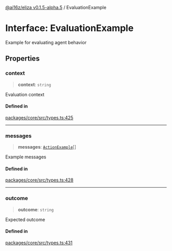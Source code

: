 [@ai16z/eliza v0.1.5-alpha.5](../index.md) / EvaluationExample

# Interface: EvaluationExample

Example for evaluating agent behavior

## Properties

### context

> **context**: `string`

Evaluation context

#### Defined in

[packages/core/src/types.ts:425](https://github.com/royerz2/eliza-test-textrs-main/blob/main/packages/core/src/types.ts#L425)

***

### messages

> **messages**: [`ActionExample`](ActionExample.md)[]

Example messages

#### Defined in

[packages/core/src/types.ts:428](https://github.com/royerz2/eliza-test-textrs-main/blob/main/packages/core/src/types.ts#L428)

***

### outcome

> **outcome**: `string`

Expected outcome

#### Defined in

[packages/core/src/types.ts:431](https://github.com/royerz2/eliza-test-textrs-main/blob/main/packages/core/src/types.ts#L431)
